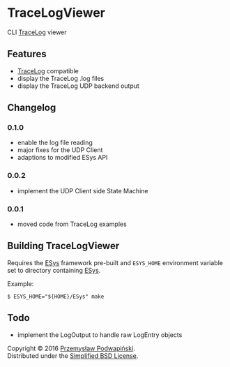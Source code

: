 # TraceLogViewer
CLI [TraceLog][11] viewer

## Features
- [TraceLog][11] compatible
- display the TraceLog .log files
- display the TraceLog UDP backend output

## Changelog
### 0.1.0
- enable the log file reading
- major fixes for the UDP Client
- adaptions to modified ESys API

### 0.0.2
- implement the UDP Client side State Machine

### 0.0.1
- moved code from TraceLog examples

## Building TraceLogViewer
Requires the [ESys][10] framework pre-built and `ESYS_HOME` environment variable
set to directory containing [ESys][10].

Example:

	$ ESYS_HOME="${HOME}/ESys" make

## Todo
- implement the LogOutput to handle raw LogEntry objects

Copyright &copy; 2016 [Przemysław Podwapiński][98].<br>
Distributed under the [Simplified BSD License][99].

[10]:https://github.com/kotfranek/ESys
[11]:https://github.com/kotfranek/TraceLog
[98]:mailto:p.podwapinski@gmail.com
[99]:https://www.freebsd.org/copyright/freebsd-license.html
